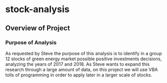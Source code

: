 # stock-analysis

## Overview of Project

### Purpose of Analysis

As requested by Steve the purpose of this analysis is to identify in a group 12 stocks of green energy market possible positive investments decisions, analyzing the years of 2017 and 2018. As Steve wants to expand this research through a large amount of data, on this project we will use VBA tolls of programming in order to apply later in a larger scale of stocks.
